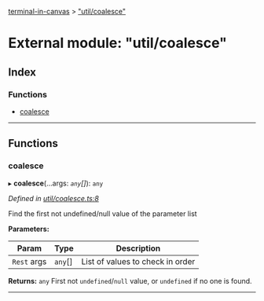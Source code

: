 [terminal-in-canvas](../README.md) > ["util/coalesce"](../modules/_util_coalesce_.md)

# External module: "util/coalesce"

## Index

### Functions

* [coalesce](_util_coalesce_.md#coalesce)

---

## Functions

<a id="coalesce"></a>

###  coalesce

▸ **coalesce**(...args: *`any`[]*): `any`

*Defined in [util/coalesce.ts:8](https://github.com/danikaze/terminal-in-canvas/blob/bacbdf6/src/util/coalesce.ts#L8)*

Find the first not undefined/null value of the parameter list

**Parameters:**

| Param | Type | Description |
| ------ | ------ | ------ |
| `Rest` args | `any`[] |  List of values to check in order |

**Returns:** `any`
First not `undefined`/`null` value, or `undefined` if no one is found.

___

